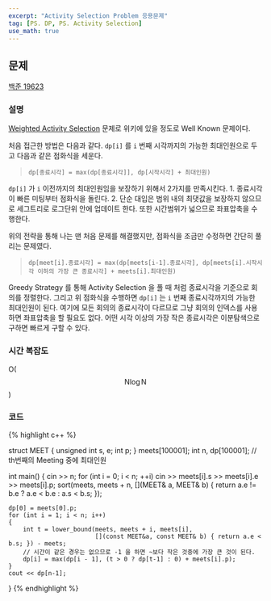 ```yaml
---
excerpt: "Activity Selection Problem 응용문제"
tag: [PS. DP, PS. Activity Selection]
use_math: true
---
```


## 문제

[백준 19623](https://www.acmicpc.net/problem/19623)

### 설명

[Weighted Activity Selection](https://en.wikipedia.org/wiki/Activity_selection_problem#Weighted_activity_selection_problem) 문제로 위키에 있을 정도로 Well Known 문제이다.

처음 접근한 방법은 다음과 같다.  ```dp[i]``` 를 ```i``` 번째 시각까지의 가능한 최대인원으로 두고 다음과 같은 점화식을 세운다.

>  ```dp[종료시각] = max(dp[종료시각]], dp[시작시각] + 최대인원)``` 

 ```dp[i]``` 가 ```i``` 이전까지의 최대인원임을 보장하기 위해서 2가지를 만족시킨다. 1. 종료시각이 빠른 미팅부터 점화식을 돌린다. 2. 단순 대입은 범위 내의 최댓값을 보장하지 않으므로 세그트리로 로그단위 안에 업데이트 한다. 또한 시간범위가 넓으므로 좌표압축을 수행한다.

위의 전략을 통해 나는 맨 처음 문제를 해결했지만, 점화식을 조금만 수정하면 간단히 풀리는 문제였다. 

> ```dp[meet[i].종료시각] = max(dp[meets[i-1].종료시각], dp[meets[i].시작시각 이하의 가장 큰 종료시각] + meets[i].최대인원)```

Greedy Strategy 를 통해 Activity Selection 을 풀 때 처럼 종료시각을 기준으로 회의를 정렬한다. 그리고 위 점화식을 수행하면 ```dp[i]``` 는 ```i``` 번째 종료시각까지의 가능한 최대인원이 된다. 여기에 모든 회의의 종료시각이 다르므로 그냥 회의의 인덱스를 사용하면 좌표압축을 할 필요도 없다. 어떤 시각 이상의 가장 작은 종료시각은 이분탐색으로 구하면 빠르게 구할 수 있다. 



### 시간 복잡도

O($$ \mathrm{N}\log{\mathrm{N}} $$)


### 코드

{% highlight c++ %}

struct MEET { unsigned int s, e; int p; } meets[100001];
int n, dp[100001]; // th번째의 Meeting 중에 최대인원

int main()
{
	cin >> n;
	for (int i = 0; i < n; ++i)
		cin >> meets[i].s >> meets[i].e >> meets[i].p;
	sort(meets, meets + n, [](MEET& a, MEET& b) { return a.e != b.e ? a.e < b.e : a.s < b.s; });

	dp[0] = meets[0].p;
	for (int i = 1; i < n; i++)
	{
		int t = lower_bound(meets, meets + i, meets[i], 
                            [](const MEET&a, const MEET& b) { return a.e < b.s; }) - meets;
		// 시간이 같은 경우는 없으므로 -1 을 하면 ~보다 작은 것중에 가장 큰 것이 된다.
		dp[i] = max(dp[i - 1], (t > 0 ? dp[t-1] : 0) + meets[i].p);
	}
	cout << dp[n-1];
}
{% endhighlight %}




